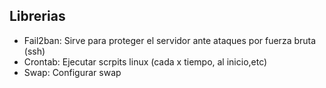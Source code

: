 ## Librerias

- Fail2ban: Sirve para proteger el servidor ante ataques por fuerza bruta (ssh) 
- Crontab: Ejecutar scrpits linux (cada x tiempo, al inicio,etc)
- Swap: Configurar swap 
